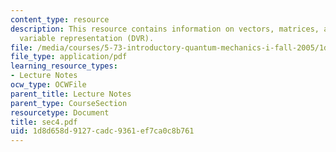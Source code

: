 ```yaml
---
content_type: resource
description: This resource contains information on vectors, matrices, and discrete
  variable representation (DVR).
file: /media/courses/5-73-introductory-quantum-mechanics-i-fall-2005/1d8d658d9127cadc9361ef7ca0c8b761_sec4.pdf
file_type: application/pdf
learning_resource_types:
- Lecture Notes
ocw_type: OCWFile
parent_title: Lecture Notes
parent_type: CourseSection
resourcetype: Document
title: sec4.pdf
uid: 1d8d658d-9127-cadc-9361-ef7ca0c8b761
---
```

